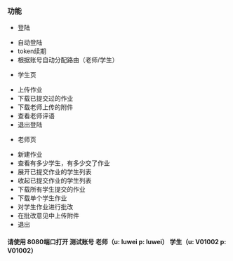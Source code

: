 ### 功能
* 登陆
- 自动登陆
- token续期
- 根据账号自动分配路由（老师/学生）
* 学生页
- 上传作业
- 下载已提交过的作业
- 下载老师上传的附件
- 查看老师评语
- 退出登陆
* 老师页
- 新建作业
- 查看有多少学生，有多少交了作业
- 展开已提交作业的学生列表
- 收起已提交作业的学生列表
- 下载所有学生提交的作业
- 下载单个学生作业
- 对学生作业进行批改
- 在批改意见中上传附件
- 退出

#### 请使用 8080端口打开 测试账号 老师（u: luwei p: luwei） 学生（u: V01002 p: V01002）